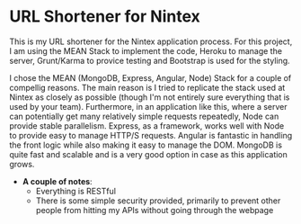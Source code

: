 # URL Shortener for Nintex

This is my URL shortener for the Nintex application process.  For this project, I am using the MEAN Stack to implement the code, Heroku to manage the server, Grunt/Karma to provice testing and Bootstrap is used for the styling.

I chose the MEAN (MongoDB, Express, Angular, Node) Stack for a couple of compellig reasons.  The main reason is I tried to replicate the stack used at Nintex as closely as possible (though I'm not entirely sure everything that is used by your team).  Furthermore, in an application like this, where a server can potentially get many relatively simple requests repeatedly, Node can provide stable parallelism.  Express, as a framework, works well with Node to provide easy to manage HTTP/S requests.  Angular is fantastic in handling the front logic while also making it easy to manage the DOM.  MongoDB is quite fast and scalable and is a very good option in case as this application grows.

* **A couple of notes**:
  - Everything is RESTful
  - There is some simple security provided, primarily to prevent other people from hitting my APIs without going through the webpage
